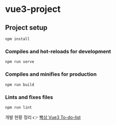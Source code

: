 # vue3-project

## Project setup
```
npm install
```

### Compiles and hot-reloads for development
```
npm run serve
```

### Compiles and minifies for production
```
npm run build
```

### Lints and fixes files
```
npm run lint
```

개발 현황 정리 :point_right:
[빡상 Vue3 To-do-list](https://bbakssang.tistory.com/category/FrontEnd/Vue3)

